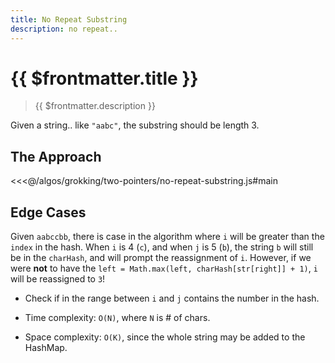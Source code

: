 ```yaml
---
title: No Repeat Substring
description: no repeat..
---
```


# {{ $frontmatter.title }}

> {{ $frontmatter.description }}

Given a string.. like `"aabc"`, the substring should be length 3.

## The Approach

<<<@/algos/grokking/two-pointers/no-repeat-substring.js#main

## Edge Cases

Given `aabccbb`, there is case in the algorithm where `i` will be greater than the `index` in the hash. When `i` is 4 (`c`), and when `j` is 5 (`b`), the string `b` will still be in the `charHash`, and will prompt the reassignment of `i`. However, if we were **not** to have the `left = Math.max(left, charHash[str[right]] + 1)`, `i` will be reassigned to `3`!

- Check if in the range between `i` and `j` contains the number in the hash.

- Time complexity: `O(N)`, where `N` is # of chars.
- Space complexity: `O(K)`, since the whole string may be added to the HashMap.
